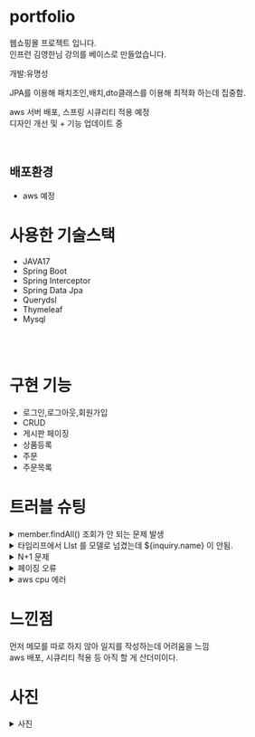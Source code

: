 # portfolio
웹쇼핑몰 프로젝트 입니다.<br/>
인프런 김영한님 강의를 베이스로 만들었습니다.
<div>
개발:유명성 <br/>

JPA를 이용해 패치조인,배치,dto클래스를 이용해 최적화 하는데 집중함. <br/>

aws 서버 배포, 스프링 시큐리티 적용 예정 <br/>
디자인 개선 및  + 기능 업데이트 중 <br/>


</div>
<br/>
<h2>배포환경</h2>
<div>
<ul>
<li>aws 예정</li>
</ul>
</div>
<h1>사용한 기술스택</h1>
<div>
    <ul>
        <li>JAVA17</li>
        <li>Spring Boot</li>
        <li>Spring Interceptor</li>
        <li>Spring Data Jpa</li>
        <li>Querydsl</li>
        <li>Thymeleaf</li>
        <li>Mysql</li>
    </ul>
</div>
<br/>
<br/>

<h1>구현 기능</h1>
<div>
    <ul>
       <li>로그인,로그아웃,회원가입 </li>
	     <li>CRUD</li>
	     <li>게시판 페이징</li>
	     <li>상품등록</li>
	     <li>주문</li>
	     <li>주문목록</li>
     </ul>

  </div>
<div>
   <h1>트러블 슈팅</h1>
<details>
<summary>member.findAll() 조회가 안 되는 문제 발생</summary>
 osiv(Open Session In View: 영속성 컨텍스트를 뷰까지 적용)<br/>
  를 잠시 꺼놓아서 문제가 발생하였다. 다시 켜놓으니까 문제 해결<br/>
</details>

<details>
<summary>타임리프에서 LIst<inquiry > 를 모델로 넘겼는데 ${inquiry.name} 이 안됨.</summary>
th:each="inquirys:${inquiry}" 로 해결
</details>


<details>
<summary>N+1 문제</summary>
패치 조인과 배치 설정, DTO 변환으로 해결하고<br/>
일대다 관계는 따로 MAP<Long DTO>로 만들어서 foreach로 값을 채워주었다.
</details>	

<details>
<summary>페이징 오류</summary>
카운트 값을 따로 생성해서 해결<br/>
</details>

<details>
<summary>aws cpu 에러 </summary>
프리티어에서 제공해주는 t3.micro 사용중인데 cpu 92%이상 사용중이라며
502 에러가 뜸. 로그 확인해보니 ignoring types_hash_bucket_size 라고 나오고
SSH 세션 들어가서 확인해보니 서버 자체가 실행이 안 되어있음.
다른 가벼운 프로젝트는 정상적으로 실행이 돼서 설정을 잘못 한 건 아닌 걸 확인.
swap 기법이나 구글링,gpt에 물어본 결과 결국 t3.small로 업그레이드 해주는 방법 밖에
없어서 일단 보류 중.
<br/>
</details>

</div>
<div>
<h1>느낀점</h1>	
먼저 메모를 따로 하지 않아 일지를 작성하는데 어려움을 느낌<br/>
aws 배포, 시큐리티 적용 등 아직 할 게 산더미이다.</br>
</div>

<div>
<h1>사진</h1>
<details>
<summary>사진</summary>
	
![git1](https://github.com/user-attachments/assets/5aaeddf3-67a8-49b2-a47d-f5967303c0e4)<br/>
![git2](https://github.com/user-attachments/assets/65ee753d-86ac-4f36-a455-3bbf3501c691)<br/>

</details>


</div>
